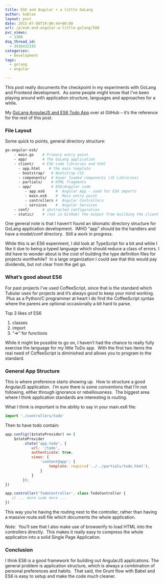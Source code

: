 ```yaml
---
title: ES6 and Angular + a little GoLang
author: koblas
layout: post
date: 2015-07-08T19:00:44+00:00
url: /p/es6-and-angular-a-little-golang/588
pvc_views:
  - 1300
dsq_thread_id:
  - 3916432193
categories:
  - Development
tags:
  - golang
  - angular

---
```

This post really documents the checkpoint in my experiments with GoLang and Frontend development.  As some people might know that I&#8217;ve been playing around with application structure, languages and approaches for a while.

My [GoLang AngularJS and ES6 Todo App][1] over at GitHub &#8211; it&#8217;s the reference for the rest of this post.

### File Layout

Some quick to points, general directory structure:

```bash
go-angular-es6/
    - main.go    # Primary entry point
    - app/       # The GoLang application 
    - client/    # ES6 code libraries and html
      - app.html    # the main template
      - bootstrap/   # Bootstrap CSS
      - components/  # bower loaded components (JS Libraries)
      - partials/    # HTML fragments
      - app/         # ES6/Angular code
         - app.es6     #  Angular App - used for ES6 imports
         - main.es6    #  Main entry point
         - controllers #  Angular Controllers
         - services    #  Angular Services
    - conf/      # abstracted configuration
    - static/    # (not in GitHub) the output from building the client dir
```

One general note is that I haven&#8217;t found an idiomatic directory structure for GoLang application development.  IMHO &#8220;app&#8221; should be the handlers and have a model/conf directory.  Still a work in progress.

While this is an ES6 experiment, I did look at TypeScript for a bit and while I like it due to being a typed language which should reduce a class of errors. I did have to wonder about is the cost of building the type definition files for projects worthwhile?  In a large organization I could see that this would pay dividends, but not clear from the get go.

### What&#8217;s good about ES6

For past projects I&#8217;ve used CoffeeScript, since that is the standard which Tubular uses for projects and it&#8217;s always good to keep your mind working.  Plus as a Python/C programmer at heart I do find the CoffeeScript syntax where the parens are optional occasionally a bit hard to parse.

Top 3 likes of ES6

  1. classes
  2. import
  3. &#8220;=>&#8221; for functions

While it might be possible to go on, I haven&#8217;t had the chance to really fully exercise the language for my little ToDo app.  With the first two items the real need of CoffeeScript is diminished and allows you to program to the standard.

### General App Structure

This is where preference starts showing up.  How to structure a good AngularJS application.  I&#8217;m sure there is some conventions that I&#8217;m not following, either through ignorance or rebelliousness.  The biggest area where I think application standards are interesting is routing.

What I think is important is the ability to say in your main.es6 file:

```javascript
import './controllers/todo'
```

Then to have todo contain:

```javascript
app.config(($stateProvider) => {
    $stateProvider
        .state('app.todo', {
            url: '/todo',
            authenticate: true,
            views: {
                'content@app': {
                    template: require('../../partials/todo.html'),
                }
            }
        });
})

app.controller('TodoController', class TodoController {
   // ... more code here ...
})
```

This way you&#8217;re having the routing next to the controller, rather than having a massive route.es6 file which documents the whole application.

*Note:*  You&#8217;ll see that I also make use of browserify to load HTML into the controllers directly.  This makes it really easy to compress the whole application into a solid Single Page Application.

### Conclusion

I think ES6 is a good framework for building out AngularJS applications. The general problem is application structure, which is always a combination of personal preferences and habits.  That said, the Grunt flow with Babel and ES6 is easy to setup and make the code <em>much</em> cleaner.

 [1]: https://github.com/koblas/go-angular-es6
